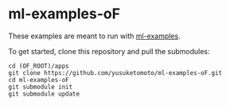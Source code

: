 # ml-examples-oF

These examples are meant to run with [ml-examples](https://github.com/kylemcdonald/ml-examples).

To get started, clone this repository and pull the submodules:
```
cd (OF_ROOT)/apps
git clone https://github.com/yusuketomoto/ml-examples-oF.git
cd ml-examples-oF
git submodule init
git submodule update
```

